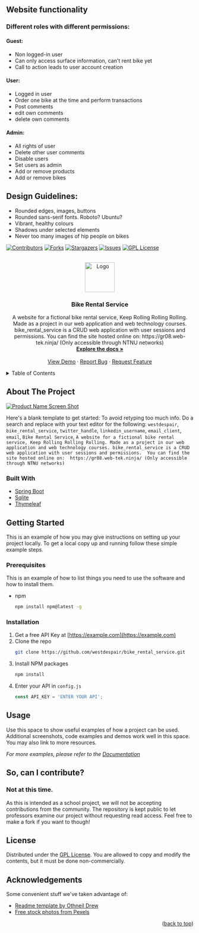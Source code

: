 ## Website functionality
 ### Different roles with different permissions:
 #### Guest: 
  * Non logged-in user
  * Can only access surface information, can't rent bike yet
  * Call to action leads to user account creation
 #### User: 
  * Logged in user
  * Order one bike at the time and perform transactions
  * Post comments
  * edit own comments
  * delete own comments

 #### Admin:
  * All rights of user
  * Delete other user comments
  * Disable users
  * Set users as admin
  * Add or remove products
  * Add or remove bikes

## Design Guidelines:
* Rounded edges, images, buttons
* Rounded sans-serif fonts. Roboto? Ubuntu?
* Vibrant, healthy colours
* Shadows under selected elements
* Never too many images of hip people on bikes


<div id="top"></div>
<!--
*** Thanks for checking out the Best-README-Template. If you have a suggestion
*** that would make this better, please fork the repo and create a pull request
*** or simply open an issue with the tag "enhancement".
*** Don't forget to give the project a star!
*** Thanks again! Now go create something AMAZING! :D
-->


<!-- PROJECT SHIELDS -->
<!--
*** I'm using markdown "reference style" links for readability.
*** Reference links are enclosed in brackets [ ] instead of parentheses ( ).
*** See the bottom of this document for the declaration of the reference variables
*** for contributors-url, forks-url, etc. This is an optional, concise syntax you may use.
*** https://www.markdownguide.org/basic-syntax/#reference-style-links
-->
[![Contributors][contributors-shield]][contributors-url]
[![Forks][forks-shield]][forks-url]
[![Stargazers][stars-shield]][stars-url]
[![Issues][issues-shield]][issues-url]
[![GPL License][license-shield]][license-url]

<!-- PROJECT LOGO -->
<br />
<div align="center">
  <a href="https://github.com/westdespair/bike_rental_service">
    <img src="https://github.com/Westdespair/bike_rental_service/blob/main/backend/src/main/resources/static/pictures/keeprollingrollingrolling_logo_200x200.jpg" alt="Logo" width="80" height="80">
  </a>

<h3 align="center">Bike Rental Service</h3>

  <p align="center">
    A website for a fictional bike rental service, Keep Rolling Rolling Rolling. Made as a project in our web application and web technology courses. bike_rental_service is a CRUD web application with user sessions and permissions.  You can find the site hosted online on:  https://gr08.web-tek.ninja/ (Only accessible through NTNU networks)
    <br />
    <a href="https://github.com/westdespair/bike_rental_service"><strong>Explore the docs »</strong></a>
    <br />
    <br />
    <a href="https://github.com/westdespair/bike_rental_service">View Demo</a>
    ·
    <a href="https://github.com/westdespair/bike_rental_service/issues">Report Bug</a>
    ·
    <a href="https://github.com/westdespair/bike_rental_service/issues">Request Feature</a>
  </p>
</div>



<!-- TABLE OF CONTENTS -->
<details>
  <summary>Table of Contents</summary>
  <ol>
    <li>
      <a href="#about-the-project">About The Project</a>
      <ul>
        <li><a href="#built-with">Built With</a></li>
      </ul>
    </li>
    <li>
      <a href="#getting-started">Getting Started</a>
      <ul>
        <li><a href="#prerequisites">Prerequisites</a></li>
        <li><a href="#installation">Installation</a></li>
      </ul>
    </li>
    <li><a href="#usage">Usage</a></li>
    <li><a href="#So-can-I-contribute">So, can I contribute?</a></li>
    <li><a href="#license">License</a></li>
    <li><a href="#acknowledgements">acknowledgements</a></li>
  </ol>
</details>



<!-- ABOUT THE PROJECT -->
## About The Project

[![Product Name Screen Shot][product-screenshot]](https://example.com)

Here's a blank template to get started: To avoid retyping too much info. Do a search and replace with your text editor for the following: `westdespair`, `bike_rental_service`, `twitter_handle`, `linkedin_username`, `email_client`, `email`, `Bike Rental Service`, `A website for a fictional bike rental service, Keep Rolling Rolling Rolling. Made as a project in our web application and web technology courses. bike_rental_service is a CRUD web application with user sessions and permissions.  You can find the site hosted online on:  https://gr08.web-tek.ninja/ (Only accessible through NTNU networks)`





### Built With
* [Spring Boot](https://spring.io/projects/spring-boot)
* [Sqlite](https://www.sqlite.org/index.html)
* [Thymeleaf](https://www.thymeleaf.org/)





<!-- GETTING STARTED -->
## Getting Started

This is an example of how you may give instructions on setting up your project locally.
To get a local copy up and running follow these simple example steps.

### Prerequisites

This is an example of how to list things you need to use the software and how to install them.
* npm
  ```sh
  npm install npm@latest -g
  ```

### Installation

1. Get a free API Key at [https://example.com](https://example.com)
2. Clone the repo
   ```sh
   git clone https://github.com/westdespair/bike_rental_service.git
   ```
3. Install NPM packages
   ```sh
   npm install
   ```
4. Enter your API in `config.js`
   ```js
   const API_KEY = 'ENTER YOUR API';
   ```





<!-- USAGE EXAMPLES -->
## Usage

Use this space to show useful examples of how a project can be used. Additional screenshots, code examples and demos work well in this space. You may also link to more resources.

_For more examples, please refer to the [Documentation](https://example.com)_

<!-- SO CAN I CONTRIBUTE -->
## So, can I contribute?
### Not at this time. 
As this is intended as a school project, we will not be accepting contributions from the community. The repository is kept public to let professors examine our project without requesting read access. Feel free to make a fork if you want to though!




<!-- LICENSE -->
## License

Distributed under the [GPL License](https://www.gnu.org/licenses/gpl-3.0.txt). You are allowed to copy and modify the contents, but it must be done non-commercially. 



<!-- ACKNOWLEDGEMENTS -->
## Acknowledgements
Some convenient stuff we've taken advantage of:
* [Readme template by Othneil Drew](https://github.com/othneildrew/Best-README-Template#getting-started)
* [Free stock photos from Pexels](https://www.pexels.com/)

<p align="right">(<a href="#top">back to top</a>)</p>

<!-- MARKDOWN LINKS & IMAGES -->
<!-- https://www.markdownguide.org/basic-syntax/#reference-style-links -->
[contributors-shield]: https://img.shields.io/github/contributors/westdespair/bike_rental_service.svg?style=for-the-badge
[contributors-url]: https://github.com/westdespair/bike_rental_service/graphs/contributors
[forks-shield]: https://img.shields.io/github/forks/westdespair/bike_rental_service.svg?style=for-the-badge
[forks-url]: https://github.com/westdespair/bike_rental_service/network/members
[stars-shield]: https://img.shields.io/github/stars/westdespair/bike_rental_service.svg?style=for-the-badge
[stars-url]: https://github.com/westdespair/bike_rental_service/stargazers
[issues-shield]: https://img.shields.io/github/issues/westdespair/bike_rental_service.svg?style=for-the-badge
[issues-url]: https://github.com/westdespair/bike_rental_service/issues
[license-shield]: https://img.shields.io/github/license/westdespair/bike_rental_service.svg?style=for-the-badge
[license-url]: https://github.com/westdespair/bike_rental_service/blob/master/LICENSE.txt
[product-screenshot]: images/screenshot.png
